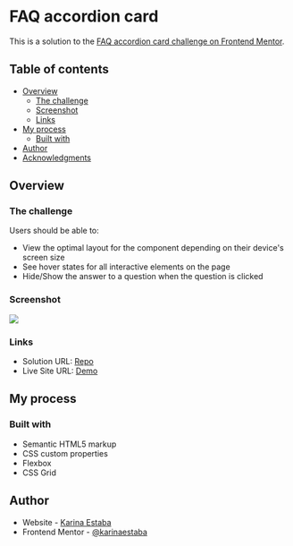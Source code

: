 # FAQ accordion card

This is a solution to the [FAQ accordion card challenge on Frontend Mentor](https://www.frontendmentor.io/challenges/faq-accordion-card-XlyjD0Oam).

## Table of contents

- [Overview](#overview)
  - [The challenge](#the-challenge)
  - [Screenshot](#screenshot)
  - [Links](#links)
- [My process](#my-process)
  - [Built with](#built-with)
- [Author](#author)
- [Acknowledgments](#acknowledgments)

## Overview

### The challenge

Users should be able to:

- View the optimal layout for the component depending on their device's screen size
- See hover states for all interactive elements on the page
- Hide/Show the answer to a question when the question is clicked

### Screenshot

![](./screenshot.jpg)

### Links

- Solution URL: [Repo](https://github.com/karinaestaba/faq-accordion-card)
- Live Site URL: [Demo](https://karinaestaba.github.io/faq-accordion-card)

## My process

### Built with

- Semantic HTML5 markup
- CSS custom properties
- Flexbox
- CSS Grid

## Author

- Website - [Karina Estaba]()
- Frontend Mentor - [@karinaestaba](https://www.frontendmentor.io/profile/karinaestaba)